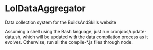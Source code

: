 # LolDataAggregator
Data collection system for the BuildsAndSkills website

Assuming a shell using the Bash language, just run cronjobs/update-data.sh, which will be updated with the data compilation process as it evolves. Otherwise, run all the compile-*.js files through node.
